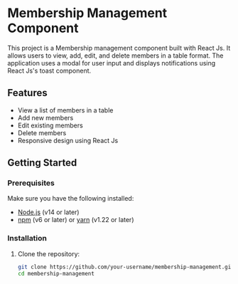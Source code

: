 # Membership Management Component

This project is a Membership management component built with React Js. It allows users to view, add, edit, and delete members in a table format. The application uses a modal for user input and displays notifications using React Js's toast component.

## Features

- View a list of members in a table
- Add new members
- Edit existing members
- Delete members
- Responsive design using React Js

## Getting Started

### Prerequisites

Make sure you have the following installed:

- [Node.js](https://nodejs.org/) (v14 or later)
- [npm](https://www.npmjs.com/) (v6 or later) or [yarn](https://yarnpkg.com/) (v1.22 or later)

### Installation

1. Clone the repository:

   ```bash
   git clone https://github.com/your-username/membership-management.git
   cd membership-management
